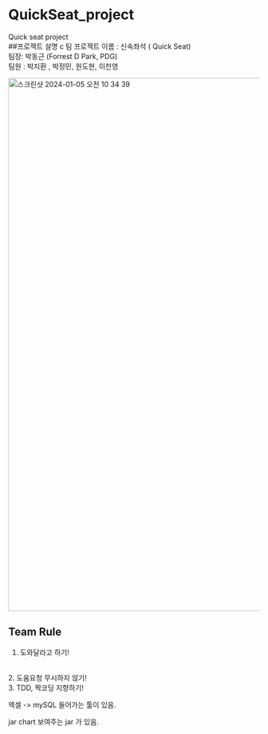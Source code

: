 # QuickSeat_project
Quick seat project 
<br>
##프로젝트 설명
c
팀 프로젝트 이름 : 신속좌석 ( Quick Seat) 
<br>
팀장: 박동근 (Forrest D Park, PDG)
<br>
팀원 : 박지환 , 박정민, 원도현, 이천영
<br>





<img width="1068" alt="스크린샷 2024-01-05 오전 10 34 39" src="https://github.com/BigDataTeam01/QuickSeat_project/assets/149550771/6cebad1f-0425-4621-9aa1-6027321e9f78">


<br>

## Team Rule
1. 도와달라고 하기!
<br>
2. 도움요청 무시하지 않기!
<br>
3. TDD, 짝코딩 지향하기!
<br>

엑셀 -> mySQL 들어가는  툴이 있음.

jar chart 보여주는 jar 가 있음.
